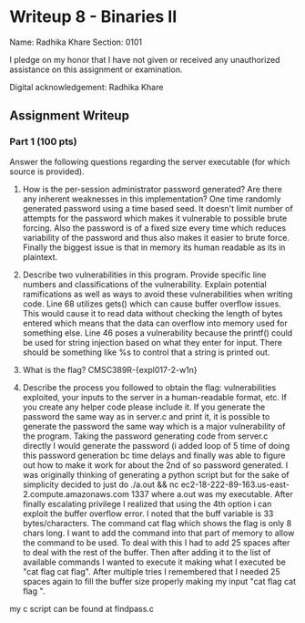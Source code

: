 # Writeup 8 - Binaries II

Name: Radhika Khare
Section: 0101

I pledge on my honor that I have not given or received any unauthorized assistance on this assignment or examination.

Digital acknowledgement: Radhika Khare

## Assignment Writeup

### Part 1 (100 pts)
Answer the following questions regarding the server executable (for which source is provided).

1. How is the per-session administrator password generated? Are there any inherent weaknesses in this implementation?
One time randomly generated password using a time based seed. It doesn't limit number of attempts for the password which makes it vulnerable to possible brute forcing. Also the password is of a fixed size every time which reduces variability of the password and thus also makes it easier to brute force. Finally the biggest issue is that in memory its human readable as its in plaintext.

2. Describe two vulnerabilities in this program. Provide specific line numbers and classifications of the vulnerability. Explain potential ramifications as well as ways to avoid these vulnerabilities when writing code.
Line 68 utilizes gets() which can cause buffer overflow issues. This would cause it to read data without checking the length of bytes entered which means that the data can overflow into memory used for something else. Line 46 poses a vulnerability because the printf() could be used for string injection based on what they enter for input. There should be something like %s to control that a string is printed out.

3. What is the flag?
CMSC389R-{expl017-2-w1n}
4. Describe the process you followed to obtain the flag: vulnerabilities exploited, your inputs to the server in a human-readable format, etc. If you create any helper code please include it.
If you generate the password the same way as in server.c and print it, it is possible to generate the password the same way which is a major vulnerability of the program. Taking the password generating code from server.c directly I would generate the password (i added loop of 5 time of doing this password generation bc time delays and finally was able to figure out how to make it work for about the 2nd of so password generated. I was originally thinking of generating a python script but for the sake of simplicity decided to just do ./a.out && nc ec2-18-222-89-163.us-east-2.compute.amazonaws.com 1337 where a.out was my executable. After finally escalating privilege I realized that using the 4th option i can exploit the buffer overflow error. I noted that the buff variable is 33 bytes/characters. The command cat flag which shows the flag is only 8 chars long. I want to add the command into that part of memory to allow the command to be used. To deal with this I had to add 25 spaces after to deal with the rest of the buffer. Then after adding it to the list of available commands I wanted to execute it making what I executed be "cat flag                         cat flag". After multiple tries I remembered that I needed 25 spaces again to fill the buffer size properly making my input "cat flag                         cat flag                         ".

my c script can be found at findpass.c




